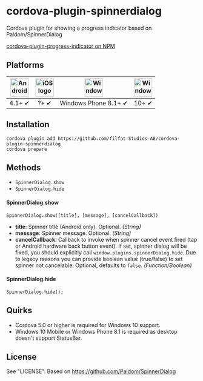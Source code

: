 cordova-plugin-spinnerdialog
=============
Cordova plugin for showing a progress indicator based on Paldom/SpinnerDialog

[cordova-plugin-progress-indicator on NPM](https://www.npmjs.com/package/cordova-plugin-progress-indicator)

## Platforms
| <img src="https://upload.wikimedia.org/wikipedia/commons/thumb/d/d7/Android_robot.svg/511px-Android_robot.svg.png" width="48px" height="48px" alt="Android logo"> | <img src="https://upload.wikimedia.org/wikipedia/commons/thumb/f/fa/Apple_logo_black.svg/2000px-Apple_logo_black.svg.png" width="48px" height="48px" alt="iOS logo"> | <img src="https://upload.wikimedia.org/wikipedia/commons/thumb/5/5f/Windows_logo_-_2012.svg/2000px-Windows_logo_-_2012.svg.png" width="48px" height="48px" alt="Windows logo"> | <img src="https://upload.wikimedia.org/wikipedia/commons/thumb/5/5f/Windows_logo_-_2012.svg/2000px-Windows_logo_-_2012.svg.png" width="48px" height="48px" alt="Windows logo">
|:---:|:---:|:---:|:---:|
| 4.1+ ✔ | ?+ ✔ | Windows Phone 8.1+ ✔ | 10+ ✔ |

## Installation
```
cordova plugin add https://github.com/filfat-Studios-AB/cordova-plugin-spinnerdialog
cordova prepare
```

## Methods
- `SpinnerDialog.show`
- `SpinnerDialog.hide`

#### SpinnerDialog.show
    SpinnerDialog.show([title], [message], [cancelCallback])

- __title__: Spinner title (Android only). Optional. _(String)_
- __message__: Spinner message. Optional. _(String)_
- __cancelCallback__: Callback to invoke when spinner cancel event fired (tap or Android hardware back button event). If set, spinner dialog will be fixed, you should explicitly call `window.plugins.spinnerDialog.hide`. Due to legacy reasons you can provide boolean value (true/false) to set spinner not cancelable. Optional, defaults to `false`. _(Function/Boolean)_

#### SpinnerDialog.hide
    SpinnerDialog.hide();

## Quirks
* Cordova 5.0 or higher is required for Windows 10 support.
* Windows 10 Mobile or Windows Phone 8.1 is required as desktop doesn't support StatusBar.
    
## License
See "LICENSE".
Based on https://github.com/Paldom/SpinnerDialog
